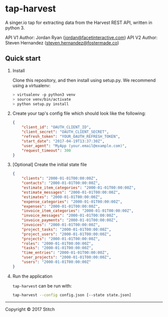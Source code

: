 # tap-harvest

A singer.io tap for extracting data from the Harvest REST API, written in python 3.

API V1 Author: Jordan Ryan (jordan@facetinteractive.com)
API V2 Author: Steven Hernandez (steven.hernandez@fostermade.co)

## Quick start

1. Install

    Clone this repository, and then install using setup.py. We recommend using a virtualenv:

    ```bash
    > virtualenv -p python3 venv
    > source venv/bin/activate
    > python setup.py install
    ```

2. Create your tap's config file which should look like the following:

    ```json
    {
        "client_id": "OAUTH_CLIENT_ID",
        "client_secret": "OAUTH_CLIENT_SECRET",
        "refresh_token": "YOUR_OAUTH_REFRESH_TOKEN",
        "start_date": "2017-04-19T13:37:30Z",
        "user_agent": "MyApp (your.email@example.com)",
        "request_timeout": 300
    }
    ```

3. [Optional] Create the initial state file

    ```json
    {
        "clients": "2000-01-01T00:00:00Z",
        "contacts": "2000-01-01T00:00:00Z",
        "estimate_item_categories": "2000-01-01T00:00:00Z",
        "estimate_messages": "2000-01-01T00:00:00Z",
        "estimates": "2000-01-01T00:00:00Z",
        "expense_categories": "2000-01-01T00:00:00Z",
        "expenses": "2000-01-01T00:00:00Z",
        "invoice_item_categories": "2000-01-01T00:00:00Z",
        "invoice_messages": "2000-01-01T00:00:00Z",
        "invoice_payments": "2000-01-01T00:00:00Z",
        "invoices": "2000-01-01T00:00:00Z",
        "project_tasks": "2000-01-01T00:00:00Z",
        "project_users": "2000-01-01T00:00:00Z",
        "projects": "2000-01-01T00:00:00Z",
        "roles": "2000-01-01T00:00:00Z",
        "tasks": "2000-01-01T00:00:00Z",
        "time_entries": "2000-01-01T00:00:00Z",
        "user_projects": "2000-01-01T00:00:00Z",
        "users": "2000-01-01T00:00:00Z"
    }
    ```

4. Run the application

    `tap-harvest` can be run with:

    ```bash
    tap-harvest --config config.json [--state state.json]
    ```

---

Copyright &copy; 2017 Stitch
